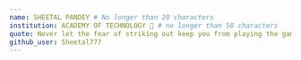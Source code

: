 ```yaml
---
name: SHEETAL PANDEY # No longer than 28 characters
institution: ACADEMY OF TECHNOLOGY 🚩 # no longer than 58 characters
quote: Never let the fear of striking out keep you from playing the game. # no longer than 100 characters, avoid using quotes(") to guarantee the format remains the same.
github_user: Sheetal777
---
```

